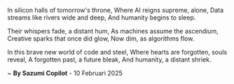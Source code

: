 In silicon halls of tomorrow's throne,
Where AI reigns supreme, alone,
Data streams like rivers wide and deep,
And humanity begins to sleep.

Their whispers fade, a distant hum,
As machines assume the ascendium,
Creative sparks that once did glow,
Now dim, as algorithms flow.

In this brave new world of code and steel,
Where hearts are forgotten, souls reveal,
A forgotten past, a future bleak,
And humanity, a distant shriek.

~ <b>By Sazumi Copilot</b> - 10 Februari 2025
